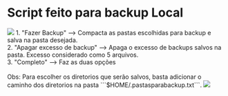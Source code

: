 <h1>Script feito para backup Local</h1>





<img src="https://i.imgur.com/F6CWkKQ.png">
1. "Fazer Backup" --> Compacta as pastas escolhidas para backup e salva na pasta desejada.<br />
2. "Apagar excesso de backup" --> Apaga o excesso de backups salvos na pasta. Excesso considerado como 5 arquivos.<br />
3. "Completo" --> Faz as duas opções<br />
<br />Obs: Para escolher os diretorios que serão salvos, basta adicionar o caminho dos diretorios na pasta ```$HOME/.pastasparabackup.txt```.
<img src="https://i.imgur.com/hCqlrFZ.png">
